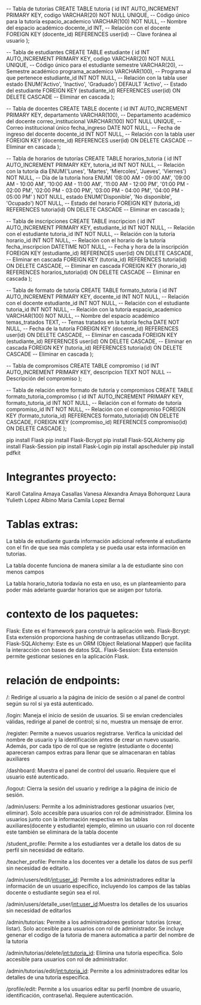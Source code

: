 -- Tabla de tutorías
CREATE TABLE tutoria (
    id INT AUTO_INCREMENT PRIMARY KEY,
    codigo VARCHAR(20) NOT NULL UNIQUE, -- Código único para la tutoría
    espacio_academico VARCHAR(100) NOT NULL, -- Nombre del espacio académico
    docente_id INT, -- Relación con el docente
    FOREIGN KEY (docente_id) REFERENCES user(id) -- Clave foránea al usuario
);

-- Tabla de estudiantes
CREATE TABLE estudiante (
    id INT AUTO_INCREMENT PRIMARY KEY,
    codigo VARCHAR(20) NOT NULL UNIQUE, -- Código único para el estudiante
    semestre VARCHAR(20), -- Semestre académico
    programa_academico VARCHAR(100), -- Programa al que pertenece
    estudiante_id INT NOT NULL, -- Relación con la tabla user
    estado ENUM('Activo', 'Inactivo', 'Graduado') DEFAULT 'Activo', -- Estado del estudiante
    FOREIGN KEY (estudiante_id) REFERENCES user(id) ON DELETE CASCADE -- Eliminar en cascada
);

-- Tabla de docentes
CREATE TABLE docente (
    id INT AUTO_INCREMENT PRIMARY KEY,
    departamento VARCHAR(100), -- Departamento académico del docente
    correo_institucional VARCHAR(100) NOT NULL UNIQUE, -- Correo institucional único
    fecha_ingreso DATE NOT NULL, -- Fecha de ingreso del docente
    docente_id INT NOT NULL, -- Relación con la tabla user
    FOREIGN KEY (docente_id) REFERENCES user(id) ON DELETE CASCADE -- Eliminar en cascada
);

-- Tabla de horarios de tutorías
CREATE TABLE horarios_tutoria (
    id INT AUTO_INCREMENT PRIMARY KEY,
    tutoria_id INT NOT NULL, -- Relación con la tutoría
    dia ENUM('Lunes', 'Martes', 'Miercoles', 'Jueves', 'Viernes') NOT NULL, -- Día de la tutoría
    hora ENUM(
        '08:00 AM - 09:00 AM',
        '09:00 AM - 10:00 AM',
        '10:00 AM - 11:00 AM',
        '11:00 AM - 12:00 PM',
        '01:00 PM - 02:00 PM',
        '02:00 PM - 03:00 PM',
        '03:00 PM - 04:00 PM',
        '04:00 PM - 05:00 PM'
    ) NOT NULL,
    estado ENUM('Disponible', 'No disponible', 'Ocupado') NOT NULL, -- Estado del horario
    FOREIGN KEY (tutoria_id) REFERENCES tutoria(id) ON DELETE CASCADE -- Eliminar en cascada
);

-- Tabla de inscripciones
CREATE TABLE inscripcion (
    id INT AUTO_INCREMENT PRIMARY KEY,
    estudiante_id INT NOT NULL, -- Relación con el estudiante
    tutoria_id INT NOT NULL, -- Relación con la tutoría
    horario_id INT NOT NULL, -- Relación con el horario de la tutoría
    fecha_inscripcion DATETIME NOT NULL, -- Fecha y hora de la inscripción
    FOREIGN KEY (estudiante_id) REFERENCES user(id) ON DELETE CASCADE, -- Eliminar en cascada
    FOREIGN KEY (tutoria_id) REFERENCES tutoria(id) ON DELETE CASCADE, -- Eliminar en cascada
    FOREIGN KEY (horario_id) REFERENCES horarios_tutoria(id) ON DELETE CASCADE -- Eliminar en cascada
);

-- Tabla de formato de tutoría
CREATE TABLE formato_tutoria (
    id INT AUTO_INCREMENT PRIMARY KEY,
    docente_id INT NOT NULL, -- Relación con el docente
    estudiante_id INT NOT NULL, -- Relación con el estudiante
    tutoria_id INT NOT NULL, -- Relación con la tutoría
    espacio_academico VARCHAR(100) NOT NULL, -- Nombre del espacio académico
    temas_tratados TEXT, -- Temas tratados en la tutoría
    fecha DATE NOT NULL, -- Fecha de la tutoría
    FOREIGN KEY (docente_id) REFERENCES user(id) ON DELETE CASCADE, -- Eliminar en cascada
    FOREIGN KEY (estudiante_id) REFERENCES user(id) ON DELETE CASCADE, -- Eliminar en cascada
    FOREIGN KEY (tutoria_id) REFERENCES tutoria(id) ON DELETE CASCADE -- Eliminar en cascada
);

-- Tabla de compromisos
CREATE TABLE compromiso (
    id INT AUTO_INCREMENT PRIMARY KEY,
    descripcion TEXT NOT NULL  -- Descripción del compromiso
);

-- Tabla de relación entre formato de tutoría y compromisos
CREATE TABLE formato_tutoria_compromiso (
    id INT AUTO_INCREMENT PRIMARY KEY,
    formato_tutoria_id INT NOT NULL,  -- Relación con el formato de tutoría
    compromiso_id INT NOT NULL,  -- Relación con el compromiso
    FOREIGN KEY (formato_tutoria_id) REFERENCES formato_tutoria(id) ON DELETE CASCADE,
    FOREIGN KEY (compromiso_id) REFERENCES compromiso(id) ON DELETE CASCADE
);

pip install Flask
pip install Flask-Bcrypt
pip install Flask-SQLAlchemy
pip install Flask-Session
pip install Flask-Login
pip install apscheduler
pip install pdfkit

# Integrantes proyecto:

Karoll Catalina Amaya Casallas
Vanesa Alexandra Amaya Bohorquez
Laura Yulieth López Albino
Maria Camila Lopez Bernal 

# Tablas extras:

La tabla de estudiante guarda información adicional referente al estudiante con el fin de que sea más completa y se pueda usar esta información en tutorias.

La tabla docente funciona de manera similar a la de estudiante sino con menos campos

La tabla horario_tutoria todavía no esta en uso, es un planteamiento para poder más adelante guardar horarios que se asigen por tutoria.

# contexto de los paquetes:

Flask: Este es el framework para construir la aplicación web.
Flask-Bcrypt: Esta extensión proporciona hashing de contraseñas utilizando Bcrypt.
Flask-SQLAlchemy: Este es un ORM (Object Relational Mapper) que facilita la interacción con bases de datos SQL.
Flask-Session: Esta extensión permite gestionar sesiones en la aplicación Flask.

# relación de endpoints:

/: Redirige al usuario a la página de inicio de sesión o al panel de control según su rol si ya está autenticado.

/login: Maneja el inicio de sesión de usuarios. Si se envían credenciales válidas, redirige al panel de control; si no, muestra un mensaje de error.

/register: Permite a nuevos usuarios registrarse. Verifica la unicidad del nombre de usuario y la identificación antes de crear un nuevo usuario. Además, por cada tipo de rol que se registre (estudiante o docente) apareceran campos extras para llenar que se almacenaran en tablas auxiliares

/dashboard: Muestra el panel de control del usuario. Requiere que el usuario esté autenticado.

/logout: Cierra la sesión del usuario y redirige a la página de inicio de sesión.

/admin/users: Permite a los administradores gestionar usuarios (ver, eliminar). Solo accesible para usuarios con rol de administrador. Elimina los usuarios junto con la información respectiva en las tablas auxiliares(docente y estudiante) ejemplo, elimino un usuario con rol docente este también se eliminara de la tabla docente

/student_profile: Permite a los estudiantes ver a detalle los datos de su perfil sin necesidad de editarlo.

/teacher_profile: Permite a los docentes ver a detalle los datos de sus perfil sin necesidad de editarlo.

/admin/users/edit/<int:user_id>: Permite a los administradores editar la información de un usuario específico, incluyendo los campos de las tablas docente o estudiante según sea el rol.

/admin/users/detalle_user/<int:user_id>:Muestra los detalles de los usuarios sin necesidad de editarlos

/admin/tutorias: Permite a los administradores gestionar tutorías (crear, listar). Solo accesible para usuarios con rol de administrador. Se incluye genenar el codigo de la tutoria de manera automatica a partir del nombre de la tutoria

/admin/tutorias/delete/<int:tutoria_id>: Elimina una tutoría específica. Solo accesible para usuarios con rol de administrador.

/admin/tutorias/edit/<int:tutoria_id>: Permite a los administradores editar los detalles de una tutoría específica.

/profile/edit: Permite a los usuarios editar su perfil (nombre de usuario, identificación, contraseña). Requiere autenticación. 
